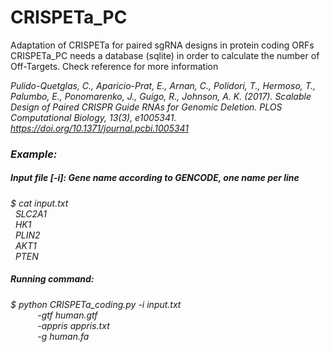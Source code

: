 # CRISPETa_PC
Adaptation of CRISPETa for paired sgRNA designs in protein coding ORFs\
CRISPETa_PC needs a database (sqlite) in order to calculate the number of Off-Targets. Check reference for more information


<i>Pulido-Quetglas, C., Aparicio-Prat, E., Arnan, C., Polidori, T., Hermoso, T., Palumbo, E., Ponomarenko, J., Guigo, R., Johnson, A. K. (2017). Scalable Design of Paired CRISPR Guide RNAs for Genomic Deletion. PLOS Computational Biology, 13(3), e1005341. https://doi.org/10.1371/journal.pcbi.1005341


### Example:
##### Input file [-i]: Gene name according to GENCODE, one name per line
$ cat input.txt\
&nbsp;&nbsp;SLC2A1\
&nbsp;&nbsp;HK1\
&nbsp;&nbsp;PLIN2\
&nbsp;&nbsp;AKT1\
&nbsp;&nbsp;PTEN

##### Running command:
$ python CRISPETa_coding.py -i input.txt\
&nbsp;&nbsp;&nbsp;&nbsp;&nbsp;&nbsp;&nbsp;&nbsp;&nbsp;&nbsp;&nbsp;-gtf human.gtf\
&nbsp;&nbsp;&nbsp;&nbsp;&nbsp;&nbsp;&nbsp;&nbsp;&nbsp;&nbsp;&nbsp;-appris appris.txt\
&nbsp;&nbsp;&nbsp;&nbsp;&nbsp;&nbsp;&nbsp;&nbsp;&nbsp;&nbsp;&nbsp;-g human.fa

